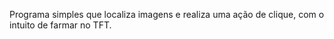 Programa simples que localiza imagens e realiza uma ação de clique, com o intuito de farmar no TFT.
